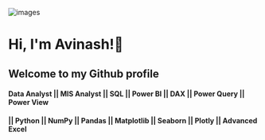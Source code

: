 ![images](https://github.com/user-attachments/assets/478038a1-27b0-47c3-b160-78c4b4e3414e)

# Hi, I'm Avinash!👋

## Welcome to my Github profile


#### Data Analyst || MIS Analyst || SQL || Power BI || DAX || Power Query || Power View
#### || Python || NumPy || Pandas || Matplotlib || Seaborn || Plotly || Advanced Excel
